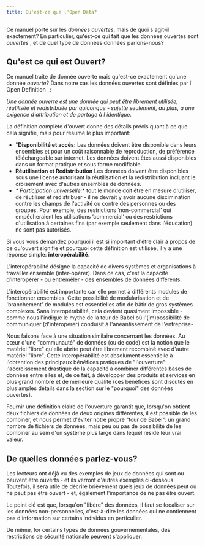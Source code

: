 ```yaml
---
title: Qu'est-ce que l'Open Data?
---
```


Ce manuel porte sur les *données ouvertes*, mais de quoi s'agit-il exactement? En particulier, qu'est-ce qui fait que les données ouvertes sont *ouvertes* , et de quel type de données données parlons-nous?

## Qu'est ce qui est Ouvert?

Ce manuel traite de donnée ouverte mais qu'est-ce exactement qu'une donnée *ouverte*? Dans notre cas les données ouvertes sont définies par l' Open Definition \_:

*Une donnée ouverte est une donnée qui peut être librement utilisée, réutilisée et redistribuée par quiconque - sujette seulement, au plus, à une exigence d'attribution et de partage à l'identique.*

La définition complète d'ouvert donne des détails précis quant à ce que celà signifie, mais pour résumé le plus important:

-   "**Disponibilité et accès:** Les données doivent être disponible dans leurs ensembles et pour un coût raisonnable de reproduction, de préférence téléchargeable sur internet. Les données doivent êtes aussi disponibles dans un format pratique et sous forme modifiable.
-   **Réutilisation et Redistribution** Les données doivent être disponibles sous une license autorisant la réutilisation et la redistribution incluant le croisement avec d'autres ensembles de données.
-   *\* Participation universelle:*\* tout le monde doit être en mesure d'utiliser, de réutiliser et redistribuer - il ne devrait y avoir aucune discimination contre les champs de l'activité ou contre des personnes ou des groupes. Pour exemple, des restrictions ‘non-commercial’ qui empêcheraient les utilisations ‘commercial‘ ou des restrictions d'utilisation à certaines fins (par exemple seulement dans l'éducation) ne sont pas autorisés.

Si vous vous demandez pourquoi il est si important d'être clair à propos de ce qu'ouvert signifie et pourquoi cette définition est utilisée, il y a une réponse simple: **interopérabilité.**

L'interopérabilité désigne la capacité de divers systèmes et organisations à travailler ensemble (inter-opérer). Dans ce cas, c'est la capacité d’interopérer - ou entremêler - des ensembles de données différents.

L'interopérabilité est importante car elle permet à différents modules de fonctionner ensembles. Cette possibilité de modularisation et de 'branchement' de modules est essentielles afin de bâtir de gros systèmes complexes. Sans interopérabilité, cela devient quasiment impossible - comme nous l'indique le mythe de la tour de Babel où l'(im)possibilité de communiquer (d'interopérer) conduisit à l'anéantissement de l'entreprise-

Nous faisons face à une situation similaire concernant les données. Au cœur d'une "communauté" de données (ou de code) est la notion que le matériel "libre" qu'elle abrite peut être librement recombiné avec d'autre matériel "libre". Cette interopérabilité est absolument essentielle à l'obtention des principaux bénéfices pratiques de "l'ouverture": l'accroissement drastique de la capacité à combiner différentes bases de données entre elles et, de ce fait, à développer des produits et services en plus grand nombre et de meilleure qualité (ces bénéfices sont discutés en plus amples détails dans la section sur le "pourquoi" des données ouvertes).

Fournir une définition claire de l'ouverture garantit que, lorsqu'on obtient deux fichiers de données de deux origines différentes, il est possible de les combiner, et nous permet d'éviter notre propre "tour de Babel": un grand nombre de fichiers de données, mais peu ou pas de possibilité de les combiner au sein d'un système plus large dans lequel réside leur vrai valeur.

## De quelles données parlez-vous?

Les lecteurs ont déjà vu des exemples de jeux de données qui sont ou peuvent être ouverts - et ils verront d'autres exemples ci-dessous. Toutefois, il sera utile de décrire brièvement quels jeux de données peut ou ne peut pas être ouvert - et, également l'importance de ne pas être ouvert.

Le point clé est que, lorsqu'on "libère" des données, il faut se focaliser sur les données non-personnelles, c'est-à-dire les données qui ne contiennent pas d'information sur certains individus en particulier.

De même, for certains types de données gouvernementales, des restrictions de sécurité nationale peuvent s'appliquer.